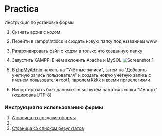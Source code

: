 # Practica

Инструкция по установке формы
1. Скачать архив с кодом
2. Перейти в xampp\htdocs и создать новую папку под названием www
3. Разархивировать файл с кодом в только что созданную папку
4. Запустить XAMPP. В нём включить Apache и MySQL
![Screenshot_1](https://github.com/Fenixail/Practica/assets/120395587/f6113c56-3f69-4c8e-9617-d9396743e6ed)

5. В [phpMyAdmin](http://localhost/phpmyadmin/) нажать на "Учётные записи", затем на "Добавить учетную запись пользователя" и создать новую учётную запись с именем пользователя root1, паролем Kkkk и всеми привелегиями
6. Импортировать базу данных sim.sql путём нажатия кнопки "Импорт" (кодировка UTF-8)

### Инструкция по использованию формы
1. [Страница по созданию формы](http://localhost/www/index.html)
2. 
3. [Страница со списком результатов](http://localhost/www/index.php)
